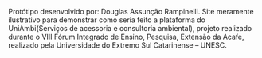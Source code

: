 Protótipo desenvolvido por: Douglas Assunção Rampinelli.
Site meramente ilustrativo para demonstrar como seria feito a plataforma do UniAmbi(Serviços de acessoria e consultoria ambiental), projeto realizado durante o VIII Fórum Integrado de Ensino, Pesquisa, Extensão da Acafe, realizado pela Universidade do Extremo Sul
Catarinense – UNESC.
